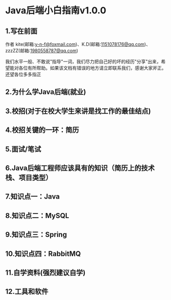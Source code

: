 # Java后端小白指南v1.0.0

## 1.写在前面
作者
kite(邮箱:y-n-f@foxmail.com)、K.D(邮箱:1151078176@qq.com)、zzzZZ(邮箱:1980558787@qq.com)

我们水平一般、不敢说"指导"一词，我们尽力把自己好的坏的经历"分享"出来，希望能对各位有所帮助。如果该文档有错误的地方请立即联系我们，感谢大家斧正。还望各位多多指正

## 2.为什么学Java后端(就业)

## 3.校招(对于在校大学生来讲是找工作的最佳结点)

## 4.校招关键的一环：简历

## 5.面试/笔试

## 6.Java后端工程师应该具有的知识（简历上的技术栈、项目类型）

## 7.知识点一：Java

## 8.知识点二：MySQL

## 9.知识点三：Spring

## 10.知识点四：RabbitMQ

## 11.自学资料(强烈建议自学)

## 12.工具和软件


